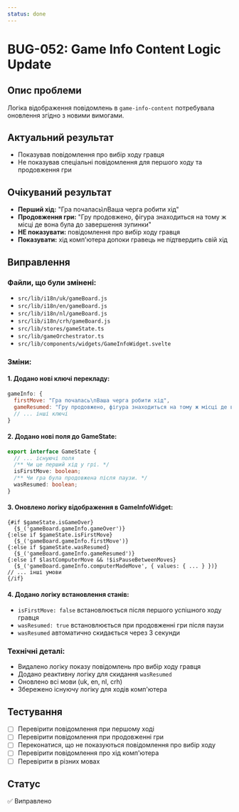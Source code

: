 ```yaml
---
status: done
---
```


# BUG-052: Game Info Content Logic Update

## Опис проблеми
Логіка відображення повідомлень в `game-info-content` потребувала оновлення згідно з новими вимогами.

## Актуальний результат
- Показував повідомлення про вибір ходу гравця
- Не показував спеціальні повідомлення для першого ходу та продовження гри

## Очікуваний результат
- **Перший хід:** "Гра почалась\nВаша черга робити хід"
- **Продовження гри:** "Гру продовжено, фігура знаходиться на тому ж місці де вона була до завершення зупинки"
- **НЕ показувати:** повідомлення про вибір ходу гравця
- **Показувати:** хід комп'ютера допоки гравець не підтвердить свій хід

## Виправлення

### Файли, що були змінені:
- `src/lib/i18n/uk/gameBoard.js`
- `src/lib/i18n/en/gameBoard.js`
- `src/lib/i18n/nl/gameBoard.js`
- `src/lib/i18n/crh/gameBoard.js`
- `src/lib/stores/gameState.ts`
- `src/lib/gameOrchestrator.ts`
- `src/lib/components/widgets/GameInfoWidget.svelte`

### Зміни:

#### 1. Додано нові ключі перекладу:
```javascript
gameInfo: {
  firstMove: "Гра почалась\nВаша черга робити хід",
  gameResumed: "Гру продовжено, фігура знаходиться на тому ж місці де вона була до завершення зупинки",
  // ... інші ключі
}
```

#### 2. Додано нові поля до GameState:
```typescript
export interface GameState {
  // ... існуючі поля
  /** Чи це перший хід у грі. */
  isFirstMove: boolean;
  /** Чи гра була продовжена після паузи. */
  wasResumed: boolean;
}
```

#### 3. Оновлено логіку відображення в GameInfoWidget:
```svelte
{#if $gameState.isGameOver}
  {$_('gameBoard.gameInfo.gameOver')}
{:else if $gameState.isFirstMove}
  {$_('gameBoard.gameInfo.firstMove')}
{:else if $gameState.wasResumed}
  {$_('gameBoard.gameInfo.gameResumed')}
{:else if $lastComputerMove && !$isPauseBetweenMoves}
  {$_('gameBoard.gameInfo.computerMadeMove', { values: { ... } })}
// ... інші умови
{/if}
```

#### 4. Додано логіку встановлення станів:
- `isFirstMove: false` встановлюється після першого успішного ходу гравця
- `wasResumed: true` встановлюється при продовженні гри після паузи
- `wasResumed` автоматично скидається через 3 секунди

### Технічні деталі:
- Видалено логіку показу повідомлень про вибір ходу гравця
- Додано реактивну логіку для скидання `wasResumed`
- Оновлено всі мови (uk, en, nl, crh)
- Збережено існуючу логіку для ходів комп'ютера

## Тестування
- [ ] Перевірити повідомлення при першому ході
- [ ] Перевірити повідомлення при продовженні гри
- [ ] Переконатися, що не показуються повідомлення про вибір ходу
- [ ] Перевірити повідомлення про хід комп'ютера
- [ ] Перевірити в різних мовах

## Статус
✅ Виправлено 